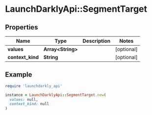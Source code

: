 # LaunchDarklyApi::SegmentTarget

## Properties

| Name | Type | Description | Notes |
| ---- | ---- | ----------- | ----- |
| **values** | **Array&lt;String&gt;** |  | [optional] |
| **context_kind** | **String** |  | [optional] |

## Example

```ruby
require 'launchdarkly_api'

instance = LaunchDarklyApi::SegmentTarget.new(
  values: null,
  context_kind: null
)
```

